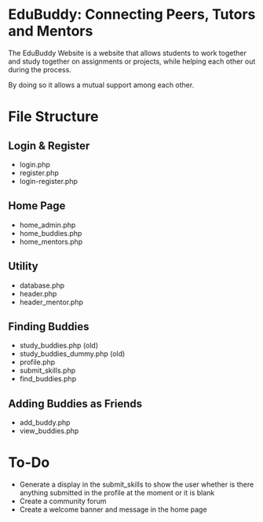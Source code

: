 # EduBuddy: Connecting Peers, Tutors and Mentors

The EduBuddy Website is a website that allows students to work together and study together on assignments or projects, while helping each other out during the process.

By doing so it allows a mutual support among each other.

# File Structure
## Login & Register
- login.php
- register.php
- login-register.php

## Home Page
- home_admin.php
- home_buddies.php
- home_mentors.php

## Utility
- database.php
- header.php
- header_mentor.php

## Finding Buddies
- study_buddies.php (old)
- study_buddies_dummy.php (old)
- profile.php
- submit_skills.php
- find_buddies.php

## Adding Buddies as Friends
- add_buddy.php
- view_buddies.php

# To-Do
- Generate a display in the submit_skills to show the user whether is there anything submitted in the profile at the moment or it is blank
- Create a community forum
- Create a welcome banner and message in the home page